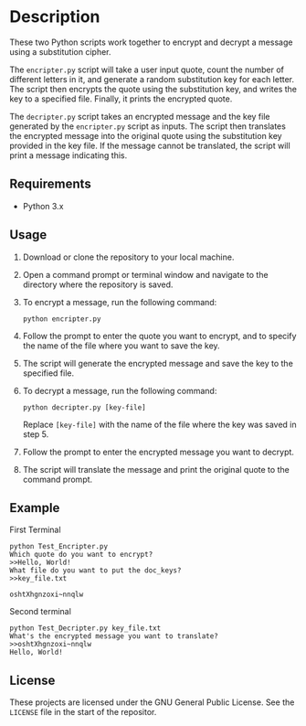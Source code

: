 # Description

These two Python scripts work together to encrypt and decrypt a message using a substitution cipher.

The `encripter.py` script will take a user input quote, count the number of different letters in it, and generate a random substitution key for each letter. The script then encrypts the quote using the substitution key, and writes the key to a specified file. Finally, it prints the encrypted quote.

The `decripter.py` script takes an encrypted message and the key file generated by the `encripter.py` script as inputs. The script then translates the encrypted message into the original quote using the substitution key provided in the key file. If the message cannot be translated, the script will print a message indicating this.

## Requirements

- Python 3.x

## Usage

1. Download or clone the repository to your local machine.
2. Open a command prompt or terminal window and navigate to the directory where the repository is saved.
3. To encrypt a message, run the following command:
    
    ```
    python encripter.py
    ```
    
4. Follow the prompt to enter the quote you want to encrypt, and to specify the name of the file where you want to save the key.
5. The script will generate the encrypted message and save the key to the specified file.
6. To decrypt a message, run the following command:

    ```
    python decripter.py [key-file]
    ```
    
    Replace `[key-file]` with the name of the file where the key was saved in step 5.
    
7. Follow the prompt to enter the encrypted message you want to decrypt.
8. The script will translate the message and print the original quote to the command prompt.

## Example

First Terminal

	python Test_Encripter.py
	Which quote do you want to encrypt?
	>>Hello, World!
	What file do you want to put the doc_keys?
	>>key_file.txt

	oshtXhgnzoxi~nnqlw

Second terminal

	python Test_Decripter.py key_file.txt
	What's the encrypted message you want to translate?
	>>oshtXhgnzoxi~nnqlw
	Hello, World!
	
## License

These projects are licensed under the GNU General Public License. See the `LICENSE` file in the start of the repositor.
